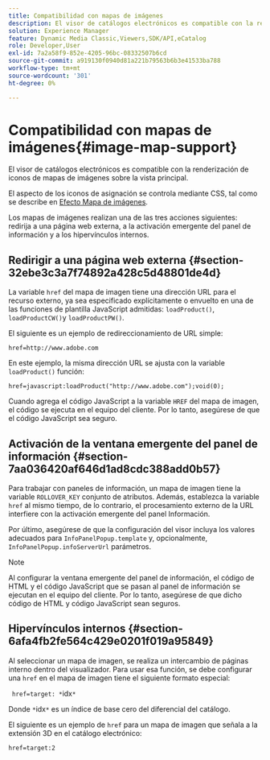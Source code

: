 ```yaml
---
title: Compatibilidad con mapas de imágenes
description: El visor de catálogos electrónicos es compatible con la renderización de iconos de mapas de imágenes sobre la vista principal.
solution: Experience Manager
feature: Dynamic Media Classic,Viewers,SDK/API,eCatalog
role: Developer,User
exl-id: 7a2a58f9-852e-4205-96bc-08332507b6cd
source-git-commit: a919130f0940d81a221b79563b6b3e41533ba788
workflow-type: tm+mt
source-wordcount: '301'
ht-degree: 0%

---
```


# Compatibilidad con mapas de imágenes{#image-map-support}

El visor de catálogos electrónicos es compatible con la renderización de iconos de mapas de imágenes sobre la vista principal.

El aspecto de los iconos de asignación se controla mediante CSS, tal como se describe en [Efecto Mapa de imágenes](../../c-html5-s7-aem-asset-viewers/c-html5-20-ecatalog-viewer-about/c-html5-20-ecatalog-viewer-customizingviewer/r-html5-ecatalog-viewer-20-customize-imagemapeffect.md#reference-261df27d1ed145c882b26b88e33a0289).

Los mapas de imágenes realizan una de las tres acciones siguientes: redirija a una página web externa, a la activación emergente del panel de información y a los hipervínculos internos.

## Redirigir a una página web externa {#section-32ebe3c3a7f74892a428c5d48801de4d}

La variable `href` del mapa de imagen tiene una dirección URL para el recurso externo, ya sea especificado explícitamente o envuelto en una de las funciones de plantilla JavaScript admitidas: `loadProduct()`, `loadProductCW()`y `loadProductPW()`.

El siguiente es un ejemplo de redireccionamiento de URL simple:

`href=http://www.adobe.com`

En este ejemplo, la misma dirección URL se ajusta con la variable `loadProduct()` función:

`href=javascript:loadProduct("http://www.adobe.com");void(0);`

Cuando agrega el código JavaScript a la variable `HREF` del mapa de imagen, el código se ejecuta en el equipo del cliente. Por lo tanto, asegúrese de que el código JavaScript sea seguro.

## Activación de la ventana emergente del panel de información {#section-7aa036420af646d1ad8cdc388add0b57}

Para trabajar con paneles de información, un mapa de imagen tiene la variable `ROLLOVER_KEY` conjunto de atributos. Además, establezca la variable `href` al mismo tiempo, de lo contrario, el procesamiento externo de la URL interfiere con la activación emergente del panel Información.

Por último, asegúrese de que la configuración del visor incluya los valores adecuados para `InfoPanelPopup.template` y, opcionalmente, `InfoPanelPopup.infoServerUrl` parámetros.

>[!NOTE]
>
>Al configurar la ventana emergente del panel de información, el código de HTML y el código JavaScript que se pasan al panel de información se ejecutan en el equipo del cliente. Por lo tanto, asegúrese de que dicho código de HTML y código JavaScript sean seguros.

## Hipervínculos internos {#section-6afa4fb2fe564c429e0201f019a95849}

Al seleccionar un mapa de imagen, se realiza un intercambio de páginas interno dentro del visualizador. Para usar esa función, se debe configurar una `href` en el mapa de imagen tiene el siguiente formato especial:

` href=target: *`idx`*`

Donde `*`idx`*` es un índice de base cero del diferencial del catálogo.

El siguiente es un ejemplo de `href` para un mapa de imagen que señala a la extensión 3D en el catálogo electrónico:

`href=target:2`
